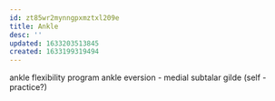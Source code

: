 ```yaml
---
id: zt85wr2mynngpxmztxl209e
title: Ankle
desc: ''
updated: 1633203513845
created: 1633199319494
---
```


ankle flexibility program
ankle eversion - medial subtalar gilde
 (self - practice?)
